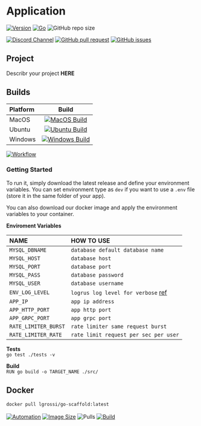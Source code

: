 # Application

[![Version](https://img.shields.io/github/v/release/lgrossi/go-scaffold)](https://github.com/lgrossi/go-scaffold/releases/latest)
[![Go](https://img.shields.io/github/go-mod/go-version/lgrossi/go-scaffold)](https://golang.org/doc/go1.16)
![GitHub repo size](https://img.shields.io/github/repo-size/lgrossi/go-scaffold)

[![Discord Channel](https://img.shields.io/discord/528117503952551936.svg?style=flat-square&logo=discord)](https://discord.gg/3NxYnyV)
[![GitHub pull request](https://img.shields.io/github/issues-pr/lgrossi/go-scaffold)](https://github.com/lgrossi/go-scaffold/pulls)
[![GitHub issues](https://img.shields.io/github/issues/lgrossi/go-scaffold)](https://github.com/lgrossi/go-scaffold/issues)


## Project

Describr your project **HERE**

## Builds
| Platform       | Build        |
| :------------- | :----------: |
| MacOS          | [![MacOS Build](https://github.com/lgrossi/go-scaffold/actions/workflows/ci-build-macos.yml/badge.svg?branch=main)](https://github.com/lgrossi/go-scaffold/actions/workflows/ci-build-macos.yml)   |
| Ubuntu         | [![Ubuntu Build](https://github.com/lgrossi/go-scaffold/actions/workflows/ci-build-ubuntu.yml/badge.svg?branch=main)](https://github.com/lgrossi/go-scaffold/actions/workflows/ci-build-ubuntu.yml) |
| Windows        | [![Windows Build](https://github.com/lgrossi/go-scaffold/actions/workflows/ci-build-windows.yml/badge.svg?branch=main)](https://github.com/lgrossi/go-scaffold/actions/workflows/ci-build-windows.yml) |

[![Workflow](https://github.com/lgrossi/go-scaffold/actions/workflows/ci-multiplat-release.yml/badge.svg)](https://github.com/lgrossi/go-scaffold/actions/workflows/ci-multiplat-release.yml)

### Getting **Started**

To run it, simply download the latest release and define your environment variables.
You can set environment type as `dev` if you want to use a `.env` file (store it in the same folder of your app).

You can also download our docker image and apply the environment variables to your container.

**Enviroment Variables**

|       NAME          |            HOW TO USE                |
| :------------------ | :----------------------------------  |
|`MYSQL_DBNAME`       | `database default database name`     |
|`MYSQL_HOST`         | `database host`                      |
|`MYSQL_PORT`         | `database port`                      |
|`MYSQL_PASS`         | `database password`                  |
|`MYSQL_USER`         | `database username`                  |
|`ENV_LOG_LEVEL`      | `logrus log level for verbose` [ref](https://pkg.go.dev/github.com/sirupsen/logrus#Level)   |
|`APP_IP`             | `app ip address`                     |
|`APP_HTTP_PORT`      | `app http port`                      |
|`APP_GRPC_PORT`      | `app grpc port`                      |
|`RATE_LIMITER_BURST` | `rate limiter same request burst`    |
|`RATE_LIMITER_RATE`  | `rate limit request per sec per user`|

**Tests**  
`go test ./tests -v`

**Build**  
`RUN go build -o TARGET_NAME ./src/`

## Docker
`docker pull lgrossi/go-scaffold:latest`<br><br>
[![Automation](https://img.shields.io/docker/cloud/automated/lgrossi/go-scaffold)](https://hub.docker.com/r/lgrossi/go-scaffold)
[![Image Size](https://img.shields.io/docker/image-size/lgrossi/go-scaffold)](https://hub.docker.com/r/lgrossi/go-scaffold/tags?page=1&ordering=last_updated)
![Pulls](https://img.shields.io/docker/pulls/lgrossi/go-scaffold)
[![Build](https://img.shields.io/docker/cloud/build/lgrossi/go-scaffold)](https://hub.docker.com/r/lgrossi/go-scaffold/builds)
